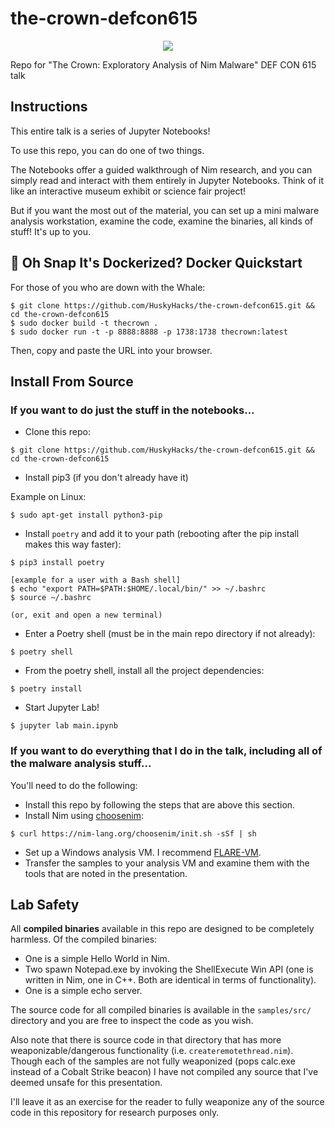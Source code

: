# the-crown-defcon615

<p align="center">
<img src="https://user-images.githubusercontent.com/57866415/149668922-0e0be26e-a174-4a2c-99e8-607d0cbe9883.png">
</p>

Repo for "The Crown: Exploratory Analysis of Nim Malware" DEF CON 615 talk

## Instructions
This entire talk is a series of Jupyter Notebooks!

To use this repo, you can do one of two things.

The Notebooks offer a guided walkthrough of Nim research, and you can simply read and interact with them entirely in Jupyter Notebooks. Think of it like an interactive museum exhibit or science fair project!

But if you want the most out of the material, you can set up a mini malware analysis workstation, examine the code, examine the binaries, all kinds of stuff! It's up to you. 

## 🐋 Oh Snap It's Dockerized? Docker Quickstart
For those of you who are down with the Whale:
```
$ git clone https://github.com/HuskyHacks/the-crown-defcon615.git && cd the-crown-defcon615
$ sudo docker build -t thecrown .
$ sudo docker run -t -p 8888:8888 -p 1738:1738 thecrown:latest
```
Then, copy and paste the URL into your browser.

## Install From Source
### If you want to do just the stuff in the notebooks...
- Clone this repo:
```
$ git clone https://github.com/HuskyHacks/the-crown-defcon615.git && cd the-crown-defcon615
```
- Install pip3 (if you don't already have it)

Example on Linux:
```
$ sudo apt-get install python3-pip
```
- Install `poetry` and add it to your path (rebooting after the pip install makes this way faster):
```
$ pip3 install poetry

[example for a user with a Bash shell]
$ echo "export PATH=$PATH:$HOME/.local/bin/" >> ~/.bashrc
$ source ~/.bashrc

(or, exit and open a new terminal)
```
- Enter a Poetry shell (must be in the main repo directory if not already):
```
$ poetry shell
```
- From the poetry shell, install all the project dependencies:
```
$ poetry install
```
- Start Jupyter Lab!
```
$ jupyter lab main.ipynb
```

### If you want to do everything that I do in the talk, including all of the malware analysis stuff...
You'll need to do the following:

- Install this repo by following the steps that are above this section.
- Install Nim using [choosenim](https://github.com/dom96/choosenim):
```
$ curl https://nim-lang.org/choosenim/init.sh -sSf | sh
```
- Set up a Windows analysis VM. I recommend [FLARE-VM](https://github.com/mandiant/flare-vm).
- Transfer the samples to your analysis VM and examine them with the tools that are noted in the presentation.

## Lab Safety
All **compiled binaries** available in this repo are designed to be completely harmless. Of the compiled binaries:
- One is a simple Hello World in Nim.
- Two spawn Notepad.exe by invoking the ShellExecute Win API (one is written in Nim, one in C++. Both are identical in terms of functionality).
- One is a simple echo server.

The source code for all compiled binaries is available in the `samples/src/` directory and you are free to inspect the code as you wish.

Also note that there is source code in that directory that has more weaponizable/dangerous functionality (i.e. `createremotethread.nim`). Though each of the samples are not fully weaponized (pops calc.exe instead of a Cobalt Strike beacon) I have not compiled any source that I've deemed unsafe for this presentation.

I'll leave it as an exercise for the reader to fully weaponize any of the source code in this repository for research purposes only.
